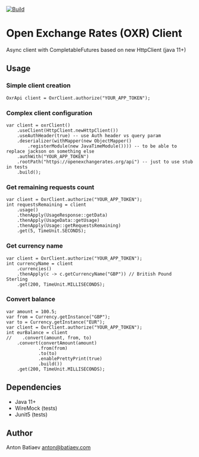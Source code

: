[![Build](https://github.com/fintecy/oxr-client/actions/workflows/gradle.yml/badge.svg?branch=main)](https://github.com/fintecy/oxr-client/actions/workflows/gradle.yml)

# Open Exchange Rates (OXR) Client

Async client with CompletableFutures based on new HttpClient (java 11+)

## Usage
### Simple client creation
```
OxrApi client = OxrClient.authorize("YOUR_APP_TOKEN");
```
### Complex client configuration
```
var client = oxrClient()
    .useClient(HttpClient.newHttpClient())
    .useAuthHeader(true) -- use Auth header vs query param
    .deserializer(withMapper(new ObjectMapper()
        .registerModule(new JavaTimeModule()))) -- to be able to replace jackson on something else
    .authWith("YOUR_APP_TOKEN")
    .rootPath("https://openexchangerates.org/api") -- just to use stub in tests
    .build();
```

### Get remaining requests count
```
var client = OxrClient.authorize("YOUR_APP_TOKEN");
int requestsRemaining = client
    .usage()
    .thenApply(UsageResponse::getData)
    .thenApply(UsageData::getUsage)
    .thenApply(Usage::getRequestsRemaining)
    .get(5, TimeUnit.SECONDS);
```

### Get currency name
```
var client = OxrClient.authorize("YOUR_APP_TOKEN");
int currencyName = client
    .currencies()
    .thenApply(c -> c.getCurrencyName("GBP")) // British Pound Sterling
    .get(200, TimeUnit.MILLISECONDS);
```

### Convert balance
```
var amount = 100.5;
var from = Currency.getInstance("GBP");
var to = Currency.getInstance("EUR");
var client = OxrClient.authorize("YOUR_APP_TOKEN");
int eurBalance = client
//    .convert(amount, from, to)
    .convert(convertAmount(amount)
            .from(from)
            .to(to)
            .enablePrettyPrint(true)
            .build())
    .get(200, TimeUnit.MILLISECONDS);
```

## Dependencies
- Java 11+
- WireMock (tests)
- Junit5 (tests)

## Author
Anton Batiaev <anton@batiaev.com>